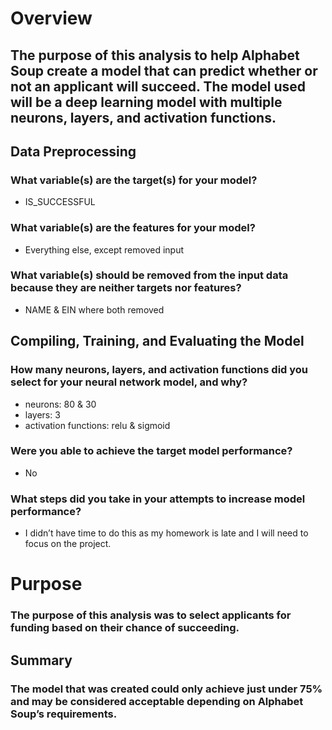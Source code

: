 # Overview
## The purpose of this analysis to help Alphabet Soup create a model that can predict whether or not an applicant will succeed. The model used will be a deep learning model with multiple neurons, layers, and activation functions.
## Data Preprocessing
### What variable(s) are the target(s) for your model?
- IS_SUCCESSFUL
### What variable(s) are the features for your model?
- Everything else, except removed input
### What variable(s) should be removed from the input data because they are neither targets nor features?
- NAME & EIN where both removed

## Compiling, Training, and Evaluating the Model
### How many neurons, layers, and activation functions did you select for your neural network model, and why?
- neurons: 80 & 30
- layers: 3
- activation functions: relu & sigmoid
### Were you able to achieve the target model performance?
- No
### What steps did you take in your attempts to increase model performance?
- I didn’t have time to do this as my homework is late and I will need to focus on the project.
# Purpose
### The purpose of this analysis was to select applicants for funding based on their chance of succeeding.

## Summary
### The model that was created could only achieve just under 75% and may be considered acceptable depending on Alphabet Soup’s requirements. 


